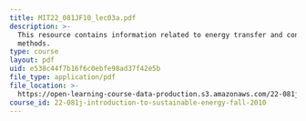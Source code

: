 ```yaml
---
title: MIT22_081JF10_lec03a.pdf
description: >-
  This resource contains information related to energy transfer and conversion
  methods.
type: course
layout: pdf
uid: e538c44f7b16f6c0ebfe98ad37f42e5b
file_type: application/pdf
file_location: >-
  https://open-learning-course-data-production.s3.amazonaws.com/22-081j-introduction-to-sustainable-energy-fall-2010/e538c44f7b16f6c0ebfe98ad37f42e5b_MIT22_081JF10_lec03a.pdf
course_id: 22-081j-introduction-to-sustainable-energy-fall-2010
---
```

